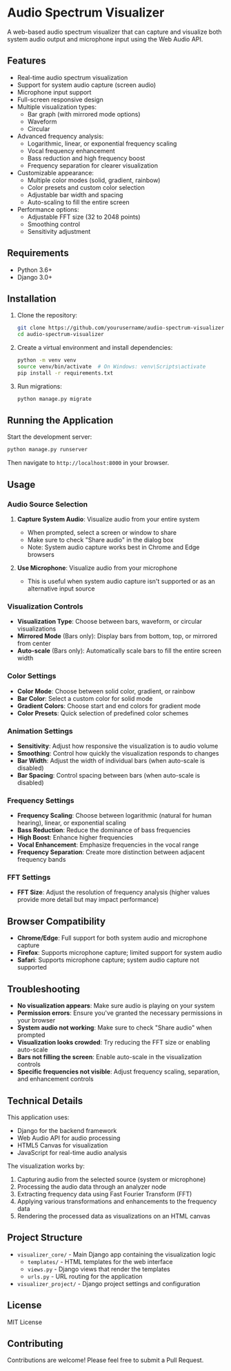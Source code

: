 # Audio Spectrum Visualizer

A web-based audio spectrum visualizer that can capture and visualize both system audio output and microphone input using the Web Audio API.

## Features

- Real-time audio spectrum visualization
- Support for system audio capture (screen audio)
- Microphone input support
- Full-screen responsive design
- Multiple visualization types:
  - Bar graph (with mirrored mode options)
  - Waveform
  - Circular
- Advanced frequency analysis:
  - Logarithmic, linear, or exponential frequency scaling
  - Vocal frequency enhancement
  - Bass reduction and high frequency boost
  - Frequency separation for clearer visualization
- Customizable appearance:
  - Multiple color modes (solid, gradient, rainbow)
  - Color presets and custom color selection
  - Adjustable bar width and spacing
  - Auto-scaling to fill the entire screen
- Performance options:
  - Adjustable FFT size (32 to 2048 points)
  - Smoothing control
  - Sensitivity adjustment

## Requirements

- Python 3.6+
- Django 3.0+

## Installation

1. Clone the repository:
   ```bash
   git clone https://github.com/yourusername/audio-spectrum-visualizer.git
   cd audio-spectrum-visualizer
   ```

2. Create a virtual environment and install dependencies:
   ```bash
   python -m venv venv
   source venv/bin/activate  # On Windows: venv\Scripts\activate
   pip install -r requirements.txt
   ```

3. Run migrations:
   ```bash
   python manage.py migrate
   ```

## Running the Application

Start the development server:

```bash
python manage.py runserver
```

Then navigate to `http://localhost:8000` in your browser.

## Usage

### Audio Source Selection

1. **Capture System Audio**: Visualize audio from your entire system
   - When prompted, select a screen or window to share
   - Make sure to check "Share audio" in the dialog box
   - Note: System audio capture works best in Chrome and Edge browsers

2. **Use Microphone**: Visualize audio from your microphone
   - This is useful when system audio capture isn't supported or as an alternative input source

### Visualization Controls

- **Visualization Type**: Choose between bars, waveform, or circular visualizations
- **Mirrored Mode** (Bars only): Display bars from bottom, top, or mirrored from center
- **Auto-scale** (Bars only): Automatically scale bars to fill the entire screen width

### Color Settings

- **Color Mode**: Choose between solid color, gradient, or rainbow
- **Bar Color**: Select a custom color for solid mode
- **Gradient Colors**: Choose start and end colors for gradient mode
- **Color Presets**: Quick selection of predefined color schemes

### Animation Settings

- **Sensitivity**: Adjust how responsive the visualization is to audio volume
- **Smoothing**: Control how quickly the visualization responds to changes
- **Bar Width**: Adjust the width of individual bars (when auto-scale is disabled)
- **Bar Spacing**: Control spacing between bars (when auto-scale is disabled)

### Frequency Settings

- **Frequency Scaling**: Choose between logarithmic (natural for human hearing), linear, or exponential scaling
- **Bass Reduction**: Reduce the dominance of bass frequencies
- **High Boost**: Enhance higher frequencies
- **Vocal Enhancement**: Emphasize frequencies in the vocal range
- **Frequency Separation**: Create more distinction between adjacent frequency bands

### FFT Settings

- **FFT Size**: Adjust the resolution of frequency analysis (higher values provide more detail but may impact performance)

## Browser Compatibility

- **Chrome/Edge**: Full support for both system audio and microphone capture
- **Firefox**: Supports microphone capture; limited support for system audio
- **Safari**: Supports microphone capture; system audio capture not supported

## Troubleshooting

- **No visualization appears**: Make sure audio is playing on your system
- **Permission errors**: Ensure you've granted the necessary permissions in your browser
- **System audio not working**: Make sure to check "Share audio" when prompted
- **Visualization looks crowded**: Try reducing the FFT size or enabling auto-scale
- **Bars not filling the screen**: Enable auto-scale in the visualization controls
- **Specific frequencies not visible**: Adjust frequency scaling, separation, and enhancement controls

## Technical Details

This application uses:

- Django for the backend framework
- Web Audio API for audio processing
- HTML5 Canvas for visualization
- JavaScript for real-time audio analysis

The visualization works by:
1. Capturing audio from the selected source (system or microphone)
2. Processing the audio data through an analyzer node
3. Extracting frequency data using Fast Fourier Transform (FFT)
4. Applying various transformations and enhancements to the frequency data
5. Rendering the processed data as visualizations on an HTML canvas

## Project Structure

- `visualizer_core/` - Main Django app containing the visualization logic
  - `templates/` - HTML templates for the web interface
  - `views.py` - Django views that render the templates
  - `urls.py` - URL routing for the application
- `visualizer_project/` - Django project settings and configuration

## License

MIT License

## Contributing

Contributions are welcome! Please feel free to submit a Pull Request.
